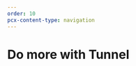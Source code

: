 ```yaml
---
order: 10
pcx-content-type: navigation
---
```


# Do more with Tunnel

<DirectoryListing path="/connections/connect-apps/do-more-with-tunnels"/>
